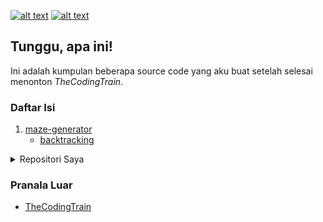 [![alt text][2.1]][2]
[![alt text][6.1]][6]

## Tunggu, apa ini!
Ini adalah kumpulan beberapa source code yang aku buat setelah selesai menonton <i>TheCodingTrain</i>.

### Daftar Isi
1. [maze-generator](https://github.com/zevtyardt/coding-challenge/tree/main/maze-generator)
   * [backtracking](https://github.com/zevtyardt/coding-challenge/blob/main/maze-generator/backtracking.py)

<details>
 <summary>Repositori Saya</summary>
  <p>
    Beberapa repositori yang sudah saya buat sebelumnya, antara lain:
  </p>

  1. [regex-project-alternation](https://github.com/zevtyardt/regex-project-alternation)

</details>

### Pranala Luar
 * [TheCodingTrain](https://m.youtube.com/channel/UCvjgXvBlbQiydffZU7m1_aw)


[2.1]: http://i.imgur.com/P3YfQoD.png (facebook icon with padding)
[6.1]: http://i.imgur.com/0o48UoR.png (github icon with padding)


[2]: http://www.facebook.com/valxyriee
[6]: http://www.github.com/zevtyardt
